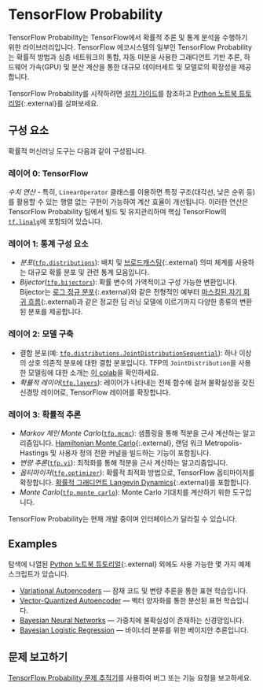 # TensorFlow Probability

TensorFlow Probability는 TensorFlow에서 확률적 추론 및 통계 분석을 수행하기 위한 라이브러리입니다. TensorFlow 에코시스템의 일부인 TensorFlow Probability는 확률적 방법과 심층 네트워크의 통합, 자동 미분을 사용한 그래디언트 기반 추론, 하드웨어 가속(GPU) 및 분산 계산을 통한 대규모 데이터세트 및 모델로의 확장성을 제공합니다.

TensorFlow Probability를 시작하려면 [설치 가이드](./install)를 참조하고 [Python 노트북 튜토리얼](https://github.com/tensorflow/probability/blob/master/tensorflow_probability/examples/jupyter_notebooks/){:.external}를 살펴보세요.

## 구성 요소

확률적 머신러닝 도구는 다음과 같이 구성됩니다.

### 레이어 0: TensorFlow

*수치 연산* - 특히, `LinearOperator` 클래스를 이용하면 특정 구조(대각선, 낮은 순위 등)를 활용할 수 있는 행렬 없는 구현이 가능하여 계산 효율이 개선됩니다. 이러한 연산은 TensorFlow Probability 팀에서 빌드 및 유지관리하며 핵심 TensorFlow의 [`tf.linalg`](https://github.com/tensorflow/tensorflow/tree/master/tensorflow/python/ops/linalg)에 포함되어 있습니다.

### 레이어 1: 통계 구성 요소

- *분포*([`tfp.distributions`](https://github.com/tensorflow/probability/tree/master/tensorflow_probability/python/distributions)): 배치 및 [브로드캐스팅](https://docs.scipy.org/doc/numpy-1.14.0/user/basics.broadcasting.html){:.external} 의미 체계를 사용하는 대규모 확률 분포 및 관련 통계 모음입니다.
- *Bijector*([`tfp.bijectors`](https://github.com/tensorflow/probability/tree/master/tensorflow_probability/python/bijectors)): 확률 변수의 가역적이고 구성 가능한 변환입니다. Bijector는 [로그 정규 분포](https://en.wikipedia.org/wiki/Log-normal_distribution){:.external}와 같은 전형적인 예부터 [마스킹된 자기 회귀 흐름](https://arxiv.org/abs/1705.07057){:.external}과 같은 정교한 딥 러닝 모델에 이르기까지 다양한 종류의 변환된 분포를 제공합니다.

### 레이어 2: 모델 구축

- 결합 분포(예: [`tfp.distributions.JointDistributionSequential`](https://github.com/tensorflow/probability/tree/master/tensorflow_probability/python/distributions/joint_distribution_sequential.py)): 하나 이상의 상호 의존적 분포에 대한 결합 분포입니다. TFP의 `JointDistribution`을 사용한 모델링에 대한 소개는 [이 colab](https://github.com/tensorflow/probability/blob/master/tensorflow_probability/examples/jupyter_notebooks/Modeling_with_JointDistribution.ipynb)을 확인하세요.
- *확률적 레이어*([`tfp.layers`](https://github.com/tensorflow/probability/tree/master/tensorflow_probability/python/layers)): 레이어가 나타내는 전체 함수에 걸쳐 불확실성을 갖진 신경망 레이어로, TensorFlow 레이어를 확장합니다.

### 레이어 3: 확률적 추론

- *Markov 체인 Monte Carlo*([`tfp.mcmc`](https://github.com/tensorflow/probability/tree/master/tensorflow_probability/python/mcmc)): 샘플링을 통해 적분을 근사 계산하는 알고리즘입니다. [Hamiltonian Monte Carlo](https://en.wikipedia.org/wiki/Hamiltonian_Monte_Carlo){:.external}, 랜덤 워크 Metropolis-Hastings 및 사용자 정의 전환 커널을 빌드하는 기능이 포함됩니다.
- *변량 추론*([`tfp.vi`](https://github.com/tensorflow/probability/tree/master/tensorflow_probability/python/vi)): 최적화를 통해 적분을 근사 계산하는 알고리즘입니다.
- *옵티마이저*([`tfp.optimizer`](https://github.com/tensorflow/probability/tree/master/tensorflow_probability/python/optimizer)): 확률적 최적화 방법으로, TensorFlow 옵티마이저를 확장합니다. [확률적 그래디언트 Langevin Dynamics](http://www.icml-2011.org/papers/398_icmlpaper.pdf){:.external}를 포함합니다.
- *Monte Carlo*([`tfp.monte_carlo`](https://github.com/tensorflow/probability/blob/master/tensorflow_probability/python/monte_carlo)): Monte Carlo 기대치를 계산하기 위한 도구입니다.

TensorFlow Probability는 현재 개발 중이며 인터페이스가 달라질 수 있습니다.

## Examples

탐색에 나열된 [Python 노트북 튜토리얼](https://github.com/tensorflow/probability/blob/master/tensorflow_probability/examples/jupyter_notebooks/){:.external} 외에도 사용 가능한 몇 가지 예제 스크립트가 있습니다.

- [Variational Autoencoders](https://github.com/tensorflow/probability/tree/master/tensorflow_probability/examples/vae.py) — 잠재 코드 및 변량 추론을 통한 표현 학습입니다.
- [Vector-Quantized Autoencoder](https://github.com/tensorflow/probability/tree/master/tensorflow_probability/examples/vq_vae.py) — 벡터 양자화를 통한 분산된 표현 학습입니다.
- [Bayesian Neural Networks](https://github.com/tensorflow/probability/tree/master/tensorflow_probability/examples/bayesian_neural_network.py) — 가중치에 불확실성이 존재하는 신경망입니다.
- [Bayesian Logistic Regression](https://github.com/tensorflow/probability/tree/master/tensorflow_probability/examples/logistic_regression.py) — 바이너리 분류를 위한 베이지안 추론입니다.

## 문제 보고하기

[TensorFlow Probability 문제 추적기](https://github.com/tensorflow/probability/issues)를 사용하여 버그 또는 기능 요청을 보고하세요.
